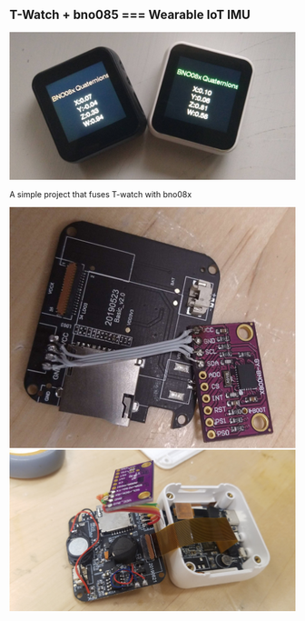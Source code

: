 ## T-Watch + bno085 === Wearable IoT IMU

![Main](main.jpg)

A simple project that fuses T-watch with bno08x

![Make1](make1.jpg)
![Make2](make2.jpg)








<script>
  $(".credits.right").fadeOut(0);
  </script>
